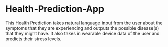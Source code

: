# Health-Prediction-App
This Health Prediction takes natural language input from the user about the symptoms that they are experiencing and outputs the possible disease(s) that they might have. It also takes in wearable device data of the user and predicts their stress levels.
